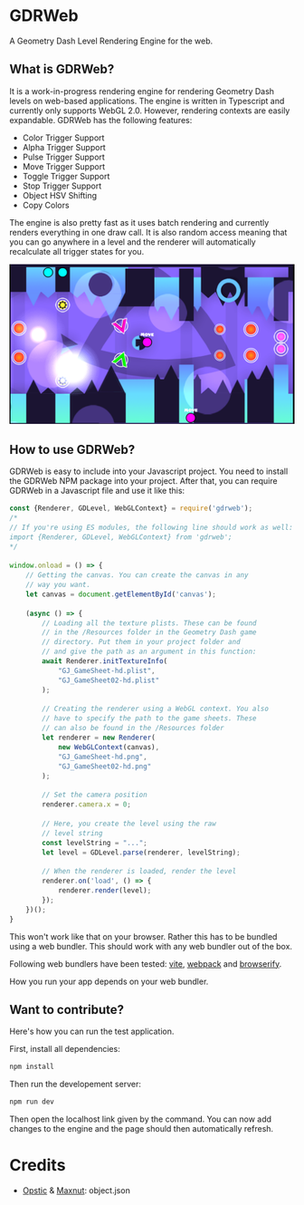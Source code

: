 # GDRWeb
A Geometry Dash Level Rendering Engine for the web.

## What is GDRWeb?
It is a work-in-progress rendering engine for rendering Geometry Dash levels on web-based applications. The engine is written in Typescript and currently only supports WebGL 2.0. However, rendering contexts are easily expandable. GDRWeb has the following features:

- Color Trigger Support
- Alpha Trigger Support
- Pulse Trigger Support
- Move Trigger Support
- Toggle Trigger Support
- Stop Trigger Support
- Object HSV Shifting
- Copy Colors

The engine is also pretty fast as it uses batch rendering and currently renders everything in one draw call. It is also random access meaning that you can go anywhere in a level and the renderer will automatically recalculate all trigger states for you.

![Acu in GDRWeb](https://raw.githubusercontent.com/iliasHDZ/GDRWeb/main/acu.png)

## How to use GDRWeb?
GDRWeb is easy to include into your Javascript project. You need to install the GDRWeb NPM package into your project. After that, you can require GDRWeb in a Javascript file and use it like this:

```js
const {Renderer, GDLevel, WebGLContext} = require('gdrweb');
/*
// If you're using ES modules, the following line should work as well:
import {Renderer, GDLevel, WebGLContext} from 'gdrweb';
*/

window.onload = () => {
    // Getting the canvas. You can create the canvas in any
    // way you want.
    let canvas = document.getElementById('canvas');

    (async () => {
        // Loading all the texture plists. These can be found
        // in the /Resources folder in the Geometry Dash game
        // directory. Put them in your project folder and
        // and give the path as an argument in this function:
        await Renderer.initTextureInfo(
            "GJ_GameSheet-hd.plist",
            "GJ_GameSheet02-hd.plist"
        );

        // Creating the renderer using a WebGL context. You also
        // have to specify the path to the game sheets. These
        // can also be found in the /Resources folder
        let renderer = new Renderer(
            new WebGLContext(canvas),
            "GJ_GameSheet-hd.png",
            "GJ_GameSheet02-hd.png"
        );

        // Set the camera position
        renderer.camera.x = 0;

        // Here, you create the level using the raw
        // level string
        const levelString = "...";
        let level = GDLevel.parse(renderer, levelString);

        // When the renderer is loaded, render the level
        renderer.on('load', () => {
            renderer.render(level);
        });
    })();
}
```

This won't work like that on your browser. Rather this has to
be bundled using a web bundler. This should work with any web
bundler out of the box.

Following web bundlers have been tested: [vite](https://vitejs.dev/), [webpack](https://webpack.js.org/) and [browserify](https://github.com/browserify/browserify).

How you run your app depends on your web bundler.

## Want to contribute?
Here's how you can run the test application.

First, install all dependencies:
```bash
npm install
```
Then run the developement server:
```bash
npm run dev
```
Then open the localhost link given by the command.
You can now add changes to the engine and the page
should then automatically refresh.

# Credits
- [Opstic](https://github.com/opstic) & [Maxnut](https://github.com/maxnut): object.json